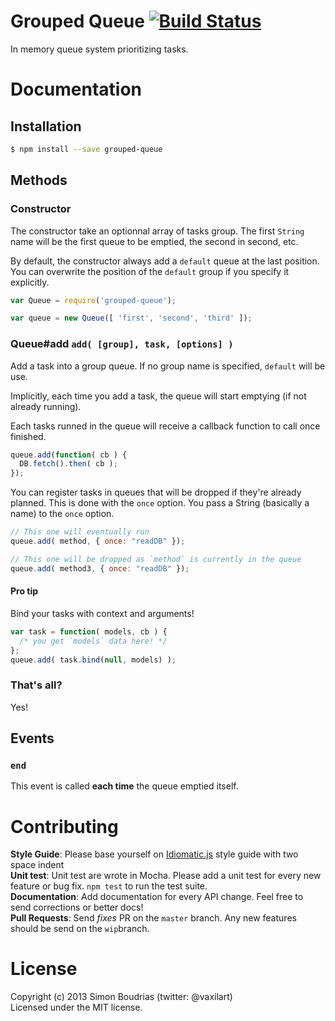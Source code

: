Grouped Queue [![Build Status](https://travis-ci.org/SBoudrias/grouped-queue.png?branch=master)](https://travis-ci.org/SBoudrias/grouped-queue)
==============

In memory queue system prioritizing tasks.


Documentation
=============

Installation
-------------

``` bash
$ npm install --save grouped-queue
```

Methods
------------

### Constructor

The constructor take an optionnal array of tasks group. The first `String` name will be the first queue to be emptied, the second in second, etc.

By default, the constructor always add a `default` queue at the last position. You can overwrite the position of the `default` group if you specify it explicitly.

``` javascript
var Queue = require('grouped-queue');

var queue = new Queue([ 'first', 'second', 'third' ]);
```

### Queue#add `add( [group], task, [options] )`

Add a task into a group queue. If no group name is specified, `default` will be use.

Implicitly, each time you add a task, the queue will start emptying (if not already running).

Each tasks runned in the queue will receive a callback function to call once finished.

``` javascript
queue.add(function( cb ) {
  DB.fetch().then( cb );
});
```

You can register tasks in queues that will be dropped if they're already planned. This is done with the `once` option. You pass a String (basically a name) to the `once` option.

``` javascript
// This one will eventually run
queue.add( method, { once: "readDB" });

// This one will be dropped as `method` is currently in the queue
queue.add( method3, { once: "readDB" });
```

#### Pro tip

Bind your tasks with context and arguments!

``` javascript
var task = function( models, cb ) {
  /* you get `models` data here! */
};
queue.add( task.bind(null, models) );
```

### That's all?

Yes!

Events
-------------

### `end`

This event is called **each time** the queue emptied itself.


Contributing
=====================

**Style Guide**: Please base yourself on [Idiomatic.js](https://github.com/rwldrn/idiomatic.js) style guide with two space indent  
**Unit test**: Unit test are wrote in Mocha. Please add a unit test for every new feature
or bug fix. `npm test` to run the test suite.  
**Documentation**: Add documentation for every API change. Feel free to send corrections
or better docs!  
**Pull Requests**: Send _fixes_ PR on the `master` branch. Any new features should be send on the `wip`branch.


License
=====================

Copyright (c) 2013 Simon Boudrias (twitter: @vaxilart)  
Licensed under the MIT license.
